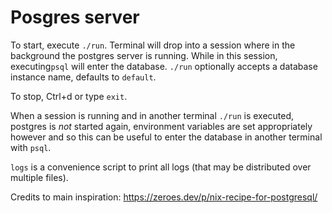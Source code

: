 # Posgres server

To start, execute `./run`. Terminal will drop into a session where in the background the postgres server is running. While in this session, executing`psql` will enter the database. `./run` optionally accepts a database instance name, defaults to `default`.

To stop, Ctrl+d or type `exit`.

When a session is running and in another terminal `./run` is executed, postgres is _not_ started again, environment variables are set appropriately however and so this can be useful to enter the database in another terminal with `psql`.

`logs` is a convenience script to print all logs (that may be distributed over multiple files).

Credits to main inspiration: https://zeroes.dev/p/nix-recipe-for-postgresql/
